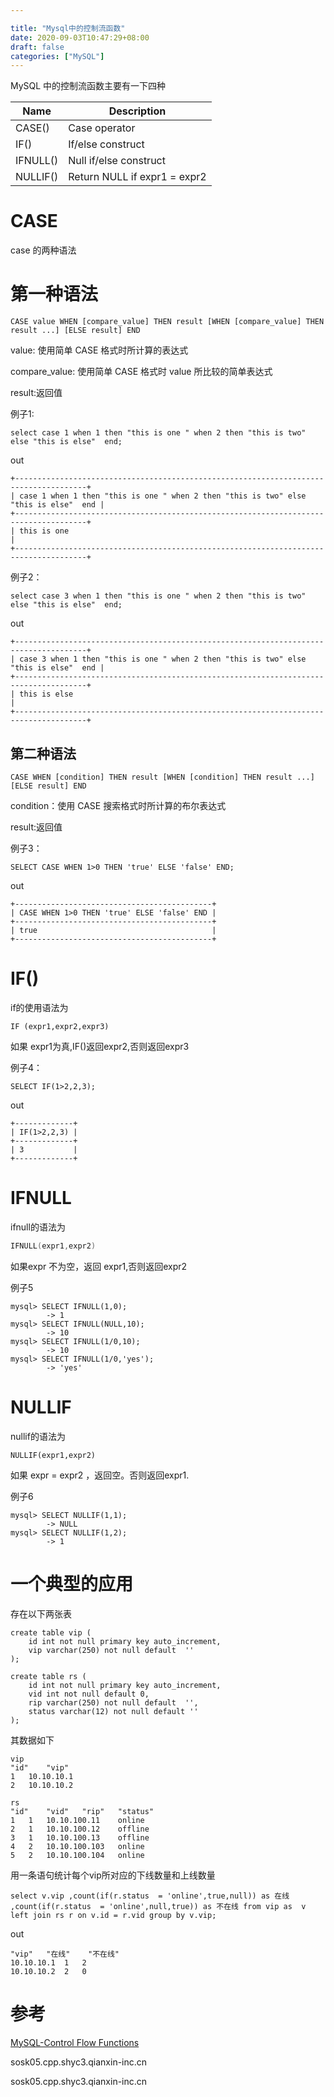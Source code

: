 ```yaml
---

title: "Mysql中的控制流函数"
date: 2020-09-03T10:47:29+08:00
draft: false
categories: ["MySQL"]
---
```




MySQL 中的控制流函数主要有一下四种 <!--more-->



| Name     | Description                  |
| -------- | ---------------------------- |
| CASE()   | Case operator                |
| IF()     | If/else construct            |
| IFNULL() | Null if/else construct       |
| NULLIF() | Return NULL if expr1 = expr2 |



# CASE

case 的两种语法

# 第一种语法

```mysql
CASE value WHEN [compare_value] THEN result [WHEN [compare_value] THEN result ...] [ELSE result] END
```

value: 使用简单 CASE 格式时所计算的表达式

compare_value: 使用简单 CASE 格式时 value 所比较的简单表达式

result:返回值

例子1:

```mysql
select case 1 when 1 then "this is one " when 2 then "this is two" else "this is else"  end;
```
out 

```mysql
+--------------------------------------------------------------------------------------+
| case 1 when 1 then "this is one " when 2 then "this is two" else "this is else"  end |
+--------------------------------------------------------------------------------------+
| this is one                                                                          |
+--------------------------------------------------------------------------------------+
```
例子2：
```
select case 3 when 1 then "this is one " when 2 then "this is two" else "this is else"  end;
```
out
```
+--------------------------------------------------------------------------------------+
| case 3 when 1 then "this is one " when 2 then "this is two" else "this is else"  end |
+--------------------------------------------------------------------------------------+
| this is else                                                                         |
+--------------------------------------------------------------------------------------+
```




## 第二种语法

```mysql
CASE WHEN [condition] THEN result [WHEN [condition] THEN result ...] [ELSE result] END
```
condition：使用 CASE 搜索格式时所计算的布尔表达式

result:返回值



例子3：

```mysql
SELECT CASE WHEN 1>0 THEN 'true' ELSE 'false' END;
```


out 
```mysql
+--------------------------------------------+
| CASE WHEN 1>0 THEN 'true' ELSE 'false' END |
+--------------------------------------------+
| true                                       |
+--------------------------------------------+
```





# IF()

if的使用语法为

```mysql
IF (expr1,expr2,expr3)
```

如果 expr1为真,IF()返回expr2,否则返回expr3

例子4：

```mysql
SELECT IF(1>2,2,3);
```

out 

```
+-------------+
| IF(1>2,2,3) |
+-------------+
| 3           |
+-------------+
```



# IFNULL

ifnull的语法为

```go
IFNULL(expr1,expr2)
```

如果expr 不为空，返回 expr1,否则返回expr2

例子5
```mysql
mysql> SELECT IFNULL(1,0);
        -> 1
mysql> SELECT IFNULL(NULL,10);
        -> 10
mysql> SELECT IFNULL(1/0,10);
        -> 10
mysql> SELECT IFNULL(1/0,'yes');
        -> 'yes'
```

# NULLIF

nullif的语法为

```
NULLIF(expr1,expr2)
```

如果 expr  = expr2 ，返回空。否则返回expr1.

例子6

```mysql
mysql> SELECT NULLIF(1,1);
        -> NULL
mysql> SELECT NULLIF(1,2);
        -> 1
```



# 一个典型的应用

存在以下两张表

```mysql
create table vip (
    id int not null primary key auto_increment,
    vip varchar(250) not null default  ''
);

create table rs (
    id int not null primary key auto_increment,
    vid int not null default 0,
    rip varchar(250) not null default  '',
    status varchar(12) not null default ''
);
```

其数据如下



```
vip
"id"	"vip"
1	10.10.10.1
2	10.10.10.2
```



```
rs
"id"	"vid"	"rip"	"status"
1	1	10.10.100.11	online
2	1	10.10.100.12	offline
3	1	10.10.100.13	offline
4	2	10.10.100.103	online
5	2	10.10.100.104	online

```



用一条语句统计每个vip所对应的下线数量和上线数量

```mysql
select v.vip ,count(if(r.status  = 'online',true,null)) as 在线 ,count(if(r.status  = 'online',null,true)) as 不在线 from vip as  v left join rs r on v.id = r.vid group by v.vip;
```

out

```
"vip"	"在线"	"不在线"
10.10.10.1	1	2
10.10.10.2	2	0
```



# 参考

[MySQL-Control Flow Functions](https://dev.mysql.com/doc/refman/8.0/en/control-flow-functions.html#function_if) 





sosk05.cpp.shyc3.qianxin-inc.cn

sosk05.cpp.shyc3.qianxin-inc.cn